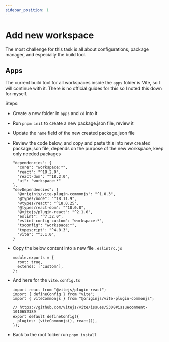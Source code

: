```yaml
---
sidebar_position: 1
---
```


# Add new workspace

The most challenge for this task is all about configurations, package manager, and especially the build tool.

## Apps

The current build tool for all workspaces inside the `apps` folder is Vite, so I will continue with it. There is no official guides for this so I noted this down for myself.

Steps:

- Create a new folder in `apps` and `cd` into it
- Run `pnpm init` to create a new package.json file, review it
- Update the `name` field of the new created package.json file
- Review the code below, and copy and paste this into new created package.json file, depends on the purpose of the new workspace, keep only needed packages
  ```
  "dependencies": {
    "core": "workspace:*",
    "react": "^18.2.0",
    "react-dom": "^18.2.0",
    "ui": "workspace:*"
  },
  "devDependencies": {
    "@originjs/vite-plugin-commonjs": "^1.0.3",
    "@types/node": "^18.11.9",
    "@types/react": "^18.0.25",
    "@types/react-dom": "^18.0.8",
    "@vitejs/plugin-react": "^2.1.0",
    "eslint": "^7.32.0",
    "eslint-config-custom": "workspace:*",
    "tsconfig": "workspace:*",
    "typescript": "^4.8.3",
    "vite": "^3.1.0",
  }
  ```
- Copy the below content into a new file `.eslintrc.js`
  ```
  module.exports = {
    root: true,
    extends: ["custom"],
  };
  ```
- And here for the `vite.config.ts`

  ```
  import react from "@vitejs/plugin-react";
  import { defineConfig } from "vite";
  import { viteCommonjs } from "@originjs/vite-plugin-commonjs";

  // https://github.com/vitejs/vite/issues/5308#issuecomment-1010652389
  export default defineConfig({
    plugins: [viteCommonjs(), react()],
  });
  ```

- Back to the root folder run `pnpm install`
